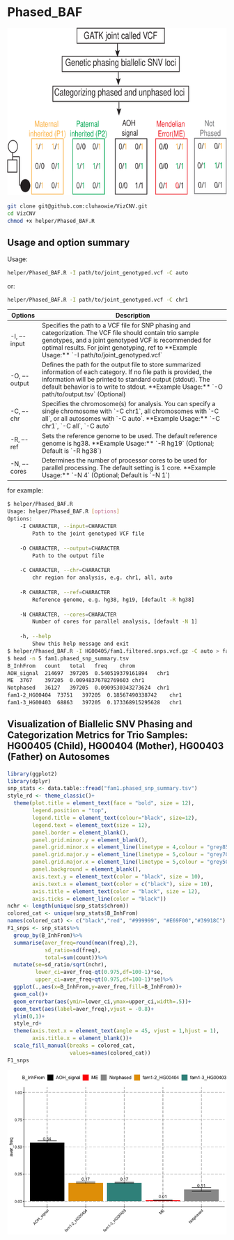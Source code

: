 Phased_BAF
================

<img src="BAF_phasing.svg" width="717" height="384" />

``` bash
git clone git@github.com:cluhaowie/VizCNV.git
cd VizCNV
chmod +x helper/Phased_BAF.R
```

## Usage and option summary

Usage:

``` bash
helper/Phased_BAF.R -I path/to/joint_genotyped.vcf -C auto
```

or:

``` bash
helper/Phased_BAF.R -I path/to/joint_genotyped.vcf -C chr1
```

| Options      | Description                                                                                                                                                                                                                                                                              |
|--------------|------------------------------------------------------------------------------------------------------------------------------------------------------------------------------------------------------------------------------------------------------------------------------------------|
| -I, –-input  | Specifies the path to a VCF file for SNP phasing and categorization. The VCF file should contain trio sample genotypes, and a joint genotyped VCF is recommended for optimal results. For joint genotyping, ref to \*\*Example Usage:\*\* \`-I path/to/joint_genotyped.vcf\`             |
| -O, –-output | Defines the path for the output file to store summarized information of each category. If no file path is provided, the information will be printed to standard output (stdout). The default behavior is to write to stdout. \*\*Example Usage:\*\* \`-O path/to/output.tsv\` (Optional) |
| -C, –-chr    | Specifies the chromosome(s) for analysis. You can specify a single chromosome with \`-C chr1\`, all chromosomes with \`-C all\`, or all autosomes with \`-C auto\`. \*\*Example Usage:\*\* \`-C chr1\`, \`-C all\`, \`-C auto\`                                                          |
| -R, –-ref    | Sets the reference genome to be used. The default reference genome is hg38. \*\*Example Usage:\*\* \`-R hg19\` (Optional; Default is \`-R hg38\`)                                                                                                                                        |
| -N, –-cores  | Determines the number of processor cores to be used for parallel processing. The default setting is 1 core. \*\*Example Usage:\*\* \`-N 4\` (Optional; Default is \`-N 1\`)                                                                                                              |

for example:

``` bash
$ helper/Phased_BAF.R
Usage: helper/Phased_BAF.R [options]
Options:
    -I CHARACTER, --input=CHARACTER
        Path to the joint genotyped VCF file

    -O CHARACTER, --output=CHARACTER
        Path to the output file

    -C CHARACTER, --chr=CHARACTER
        chr region for analysis, e.g. chr1, all, auto

    -R CHARACTER, --ref=CHARACTER
        Reference genome, e.g. hg38, hg19, [default -R hg38]

    -N CHARACTER, --cores=CHARACTER
        Number of cores for parallel analysis, [default -N 1]

    -h, --help
        Show this help message and exit
$ helper/Phased_BAF.R -I HG00405/fam1.filtered.snps.vcf.gz -C auto > fam1.phased_snp_summary.tsv
$ head -n 5 fam1.phased_snp_summary.tsv
B_InhFrom   count   total   freq    chrom
AOH_signal  214697  397205  0.540519379161894   chr1
ME  3767    397205  0.00948376782769603 chr1
Notphased   36127   397205  0.0909530343273624  chr1
fam1-2_HG00404  73751   397205  0.18567490338742    chr1
fam1-3_HG00403  68863   397205  0.173368915295628   chr1
```

## Visualization of Biallelic SNV Phasing and Categorization Metrics for Trio Samples: HG00405 (Child), HG00404 (Mother), HG00403 (Father) on Autosomes

``` r
library(ggplot2)
library(dplyr)
snp_stats <- data.table::fread("fam1.phased_snp_summary.tsv")
style_rd <- theme_classic()+
  theme(plot.title = element_text(face = "bold", size = 12),
        legend.position = "top",
        legend.title = element_text(colour="black", size=12),
        legend.text = element_text(size = 12),
        panel.border = element_blank(),
        panel.grid.minor.y = element_blank(),
        panel.grid.minor.x = element_line(linetype = 4,colour = "grey85"),
        panel.grid.major.y = element_line(linetype = 5,colour = "grey70"),
        panel.grid.major.x = element_line(linetype = 5,colour = "grey50"),
        panel.background = element_blank(),
        axis.text.y = element_text(color = "black", size = 10),
        axis.text.x = element_text(color = c("black"), size = 10),
        axis.title = element_text(color = "black", size = 12),
        axis.ticks = element_line(color = "black"))
nchr <- length(unique(snp_stats$chrom))
colored_cat <- unique(snp_stats$B_InhFrom)
names(colored_cat) <- c("black","red", "#999999", "#E69F00","#39918C")
F1_snps <- snp_stats%>%
  group_by(B_InhFrom)%>%
  summarise(aver_freq=round(mean(freq),2),
            sd_ratio=sd(freq),
            total=sum(count))%>%
  mutate(se=sd_ratio/sqrt(nchr),
         lower_ci=aver_freq-qt(0.975,df=100-1)*se,
         upper_ci=aver_freq+qt(0.975,df=100-1)*se)%>%
  ggplot(.,aes(x=B_InhFrom,y=aver_freq,fill=B_InhFrom))+
  geom_col()+
  geom_errorbar(aes(ymin=lower_ci,ymax=upper_ci,width=.5))+
  geom_text(aes(label=aver_freq),vjust = -0.8)+
  ylim(0,1)+
  style_rd+
  theme(axis.text.x = element_text(angle = 45, vjust = 1,hjust = 1),
        axis.title.x = element_blank())+
  scale_fill_manual(breaks = colored_cat, 
                    values=names(colored_cat))
F1_snps 
```

![](Phased_BAF_files/figure-gfm/unnamed-chunk-1-1.png)<!-- -->
